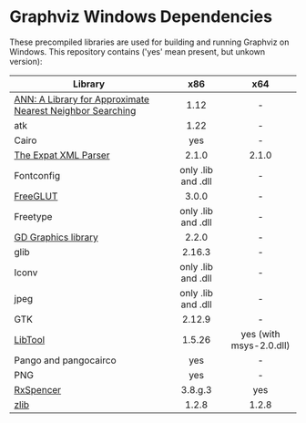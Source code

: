 # Graphviz Windows Dependencies

These precompiled libraries are used for building and running Graphviz on Windows. This repository contains ('yes' mean present, but unkown version):

| Library | x86 | x64 |
| ------- | :-: | :-: |
| [ANN: A Library for Approximate Nearest Neighbor Searching](http://www.cs.umd.edu/~mount/ANN/) | 1.12 | - |
| atk | 1.22 | - |
| Cairo | yes | - |
| [The Expat XML Parser](http://windows.php.net/downloads/pecl/deps/) | 2.1.0 | 2.1.0 |
| Fontconfig | only .lib and .dll | - |
| [FreeGLUT](http://www.transmissionzero.co.uk/software/freeglut-devel/) | 3.0.0 | - |
| Freetype | only .lib and .dll | - |
| [GD Graphics library](https://libgd.github.io/) | 2.2.0 | - |
| glib | 2.16.3 | - |
| Iconv | only .lib and .dll | - |
| jpeg | only .lib and .dll | - |
| GTK | 2.12.9 | - |
| [LibTool](http://gnuwin32.sourceforge.net/packages/libtool.htm) | 1.5.26 | yes (with msys-2.0.dll) |
| Pango and pangocairco | yes | - |
| PNG | yes | - |
| [RxSpencer](http://gnuwin32.sourceforge.net/packages/rxspencer.htm) | 3.8.g.3 | yes |
| [zlib](http://windows.php.net/downloads/php-sdk/deps/vc14/x64/) | 1.2.8 | 1.2.8 |
